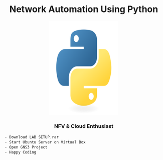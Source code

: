 <h1 align="center">Network Automation Using Python</h1>
<p align="center"> <img src="https://raw.githubusercontent.com/devicons/devicon/master/icons/python/python-original.svg" alt="Dharma" height="300" width="220" /> </a>
<h3 align="center">NFV & Cloud Enthusiast</h3>

```
- Download LAB SETUP.rar
- Start Ubuntu Server on Virtual Box
- Open GNS3 Project
- Happy Coding
